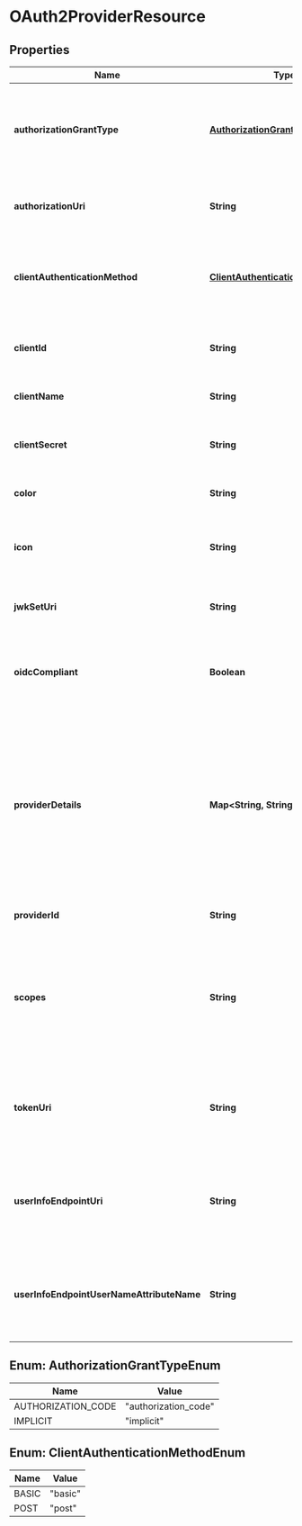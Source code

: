 
# OAuth2ProviderResource

## Properties
Name | Type | Description | Notes
------------ | ------------- | ------------- | -------------
**authorizationGrantType** | [**AuthorizationGrantTypeEnum**](#AuthorizationGrantTypeEnum) | The grant type chosen when creating your client with the provider. Typically authorization_code for maximum security. |  [optional]
**authorizationUri** | **String** | The provider&#39;s sign-in page URL. Typically something like oauth/authorize |  [optional]
**clientAuthenticationMethod** | [**ClientAuthenticationMethodEnum**](#ClientAuthenticationMethodEnum) | The method used by the provider to capture the credentials. See the provider&#39;s documentation for details |  [optional]
**clientId** | **String** | The oauth client ID from the provider. This is used to exchange codes for tokens. |  [optional]
**clientName** | **String** | The user-friendly name of this provider |  [optional]
**clientSecret** | **String** | The oauth client secret from the provider. This is used to exchange codes for tokens. |  [optional]
**color** | **String** | Applied to the sign-in button.  EX: #FF0033 |  [optional]
**icon** | **String** | The Font Awesome classes to be applied to the sign-in button. Ex: fab fa-facebook |  [optional]
**jwkSetUri** | **String** | The provider&#39;s URL that allows decoding JWT oauth tokens |  [optional]
**oidcCompliant** | **Boolean** | Whether this provider follows OIDC standards.  If not, you must provide the required mapping in provider_details |  [optional]
**providerDetails** | **Map&lt;String, String&gt;** | A map of keys and the keys they translate to for non-OIDC complient providers.  The &#39;email&#39; key is required if emails are set to required in the config service.  Optional keys are other keys in the user object, currently ignoring lists and maps. |  [optional]
**providerId** | **String** | The unique ID given to this provider |  [optional]
**scopes** | **String** | The list of permissions to request the provider when signing-in (Allow MyApp to access x, y, z information). Comma-separated strings without spaces |  [optional]
**tokenUri** | **String** | The provider&#39;s token URL used to exchange the authorization code for a token. Typically something like oauth/token |  [optional]
**userInfoEndpointUri** | **String** | The provider&#39;s user info URL AKA \&quot;me endpoint\&quot; used to load the user&#39;s details associated with the oauth token |  [optional]
**userInfoEndpointUserNameAttributeName** | **String** | The name of the field in the provider&#39;s User Info Endpoint that provides a unique identifier for the connected user.  Defaults to &#39;id&#39;. |  [optional]


<a name="AuthorizationGrantTypeEnum"></a>
## Enum: AuthorizationGrantTypeEnum
Name | Value
---- | -----
AUTHORIZATION_CODE | &quot;authorization_code&quot;
IMPLICIT | &quot;implicit&quot;


<a name="ClientAuthenticationMethodEnum"></a>
## Enum: ClientAuthenticationMethodEnum
Name | Value
---- | -----
BASIC | &quot;basic&quot;
POST | &quot;post&quot;



